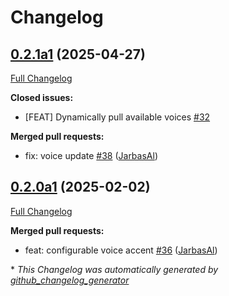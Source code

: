 # Changelog

## [0.2.1a1](https://github.com/OpenVoiceOS/ovos-tts-plugin-piper/tree/0.2.1a1) (2025-04-27)

[Full Changelog](https://github.com/OpenVoiceOS/ovos-tts-plugin-piper/compare/0.2.0a1...0.2.1a1)

**Closed issues:**

- \[FEAT\] Dynamically pull available voices [\#32](https://github.com/OpenVoiceOS/ovos-tts-plugin-piper/issues/32)

**Merged pull requests:**

- fix: voice update [\#38](https://github.com/OpenVoiceOS/ovos-tts-plugin-piper/pull/38) ([JarbasAl](https://github.com/JarbasAl))

## [0.2.0a1](https://github.com/OpenVoiceOS/ovos-tts-plugin-piper/tree/0.2.0a1) (2025-02-02)

[Full Changelog](https://github.com/OpenVoiceOS/ovos-tts-plugin-piper/compare/0.1.0...0.2.0a1)

**Merged pull requests:**

- feat: configurable voice accent [\#36](https://github.com/OpenVoiceOS/ovos-tts-plugin-piper/pull/36) ([JarbasAl](https://github.com/JarbasAl))



\* *This Changelog was automatically generated by [github_changelog_generator](https://github.com/github-changelog-generator/github-changelog-generator)*
